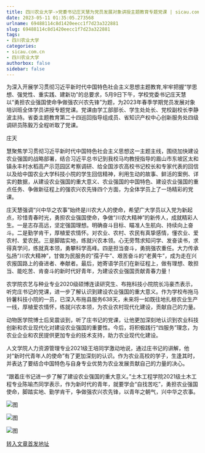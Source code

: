 ```yaml
---
title: 四川农业大学->党委书记庄天慧为党员发展对象讲授主题教育专题党课 | sicau.com.cn
date: 2023-05-11 01:35:05.273568
urlname: 69488114c8d1420eecc1f7d23a322881
slug: 69488114c8d1420eecc1f7d23a322881
tags: 
- 四川农业大学
categories:
- sicau.com.cn
- 四川农业大学
authorbox: false
sidebar: false
---
```

为深入开展学习贯彻习近平新时代中国特色社会主义思想主题教育,牢牢把握“学思想、强党性、重实践、建新功”的总要求，5月9日下午，学校党委书记庄天慧以“勇担农业强国使命争做强农兴农先锋”为题，为2023年春季学期党员发展对象培训班全体学员讲授专题党课。党课由学工部部长、学生处处长、党校副校长李静波主持。省委主题教育第二十四巡回指导组成员、省知识产权中心创新服务处四级调研员陈毅万全程听取了党课。

庄天
<!--more-->
慧聚焦学习贯彻习近平新时代中国特色社会主义思想这一主题主线，围绕加快建设农业强国的战略部署，结合习近平总书记到我校马均教授指导的眉山市东坡区太和镇永丰村水稻高产示范园区考察调研、给全国涉农高校书记校长和专家代表的回信以及给中国农业大学科技小院的学生回信精神，利用生动的故事、鲜活的案例、详实的数据，从建设农业强国的重大意义、农业强国的中国特色、建设农业强国的重点任务、争做新征程上的强农兴农先锋四个方面，为全体学员上了一场精彩的党课。

庄天慧强调“兴中华之农事”始终是川农大人的使命，希望广大学员以入党为新起点，珍惜青春时光，勇担农业强国使命，争做“川农大精神”的新传人，成就精彩人生。一是志存高远，坚定强国理想。明确奋斗目标、瞄准人生航向、持续向上奋斗。二是勤学肯干，厚植爱农情怀。对农业、农村、农民有真挚感情，懂农业、爱农村、爱农民。三是脚踏实地，练就兴农本领。心无旁骛求知问学、发奋读书，求得真学问，练就真本领，勇攀科学高峰。四是担当奋斗，勇挑强农重任。大力传承弘扬“川农大精神”，甘做为民服务的“孺子牛”、艰苦奋斗的“老黄牛”，成为走在兴农报国路上的奋进者、奉献者。最后，她寄语学员们在新征程上，做有理想、敢担当、能吃苦、肯奋斗的新时代好青年，为建设农业强国贡献青春力量！

农学院农艺与种业专业2020级硕博连读研究生、布拖科技小院院长冯豪杰表示，听完庄书记的党课，进一步了解认识到建设农业强国的重大意义。作为学校布拖马铃薯科技小院的一员，已深入布拖县服务638天，未来将一如既往地扎根农业生产一线，厚植爱农情怀，练就兴农本领，为农业农村现代化建设，贡献自己的力量。

动物医学院博士后吴震谈到，听了庄书记的党课，让他更加深刻地认识到农业科技创新和农业现代化对建设农业强国的重要性。今后，将积极践行“四服务”理念，为农业企业和农民提供更加专业的技术支持，助力农业现代化建设。

人文学院人力资源管理专业2021级王培同学激动地说，通过庄书记的讲解，他对“新时代青年人的使命”有了更加深刻的认识。作为农业高校的学子，生逢其时，并表达了要结合中国特色与自身专业优势为农业发展贡献自己的力量的决心。

“跟着庄书记进一步了解了建设农业强国的重大意义。”土木工程学院2021级土木工程专业陈喻杰同学表示，作为新时代的青年，就要学会“自找苦吃”，勇担农业强国使命，脚踏实地、勤学肯干，争做强农兴农先锋，以青年之朝气，兴中华之农事。

![图](https://news.sicau.edu.cn/__local/3/6B/BD/AA3878BF6F45FCA9D8DB46619DF_8FCC1D9B_4696E.jpg)

![图](https://news.sicau.edu.cn/__local/1/F7/A0/2C1B386CF3ACF5E211D1BB4AB64_42F257A2_2062F.jpg)

![图](https://news.sicau.edu.cn/__local/2/95/FE/A751520E42F1D574F75CD5896B2_1F24A313_6352E.jpg)

[转入文章首发地址](https://news.sicau.edu.cn/info/1135/72148.htm)